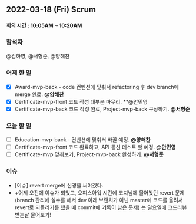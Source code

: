 ## 2022-03-18 (Fri) Scrum
#### 회의 시간 : 10:05AM ~ 10:20AM

### 참석자
@김하영, @서형준, @양해찬

### 어제 한 일
 - [X] Award-mvp-back - code 컨벤션에 맞춰서 refactoring 후 dev branch에 merge 완료. **@양해찬**
 - [X] Certificate-mvp-front 코드 작성 대부분 마무리. **@안민영
 - [X] Certificate-mvp-back 코드 작성 완료, Project-mvp-back 구상하기. **@서형준**

### 오늘 할 일
 - [ ] Education-mvp-back - 컨벤션에 맞춰서 바꿀 예정. **@양해찬**
 - [ ] Certificate-mvp-front 코드 완료하고, API 통신 테스트 할 예정. **@안민영**
 - [ ] Certificate-mvp 맞춰보기, Project-mvp-back 완성하기. **@서형준**

### 이슈
 - [이슈] revert merge에 신경을 써야겠다.
 - +어제 오전에 이슈가 되었고, 오피스아워 시간에 코치님께 물어봤던 revert 문제
(branch 관리에 실수를 해서 dev 아래 브랜치가 아닌 master에 코드를 올려서 revert로 되돌리기를 했을 때 commit에 기록이 남은 문제)
는 일요일에 코드리뷰 받는날 물어보기!

<br/>
